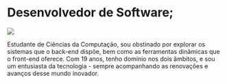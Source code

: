 # Desenvolvedor de Software;
[![](https://img.shields.io/badge/-Vitor-blue?style=social&logo=linkedin)](https://www.linkedin.com/in/seuperfil)


Estudante de Ciências da Computação, sou obstinado por explorar os sistemas que o back-end dispõe, bem como as ferramentas dinâmicas que o front-end oferece. Com 19 anos, tenho domínio nos dois âmbitos, e sou um entusiasta da tecnologia - sempre acompanhando as renovações e avanços desse mundo inovador.
